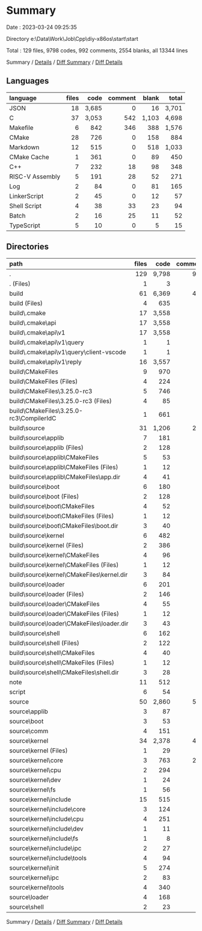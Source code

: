 # Summary

Date : 2023-03-24 09:25:35

Directory e:\\Data\\Work\\Job\\Cpp\\diy-x86os\\start\\start

Total : 129 files,  9798 codes, 992 comments, 2554 blanks, all 13344 lines

Summary / [Details](details.md) / [Diff Summary](diff.md) / [Diff Details](diff-details.md)

## Languages
| language | files | code | comment | blank | total |
| :--- | ---: | ---: | ---: | ---: | ---: |
| JSON | 18 | 3,685 | 0 | 16 | 3,701 |
| C | 37 | 3,053 | 542 | 1,103 | 4,698 |
| Makefile | 6 | 842 | 346 | 388 | 1,576 |
| CMake | 28 | 726 | 0 | 158 | 884 |
| Markdown | 12 | 515 | 0 | 518 | 1,033 |
| CMake Cache | 1 | 361 | 0 | 89 | 450 |
| C++ | 7 | 232 | 18 | 98 | 348 |
| RISC-V Assembly | 5 | 191 | 28 | 52 | 271 |
| Log | 2 | 84 | 0 | 81 | 165 |
| LinkerScript | 2 | 45 | 0 | 12 | 57 |
| Shell Script | 4 | 38 | 33 | 23 | 94 |
| Batch | 2 | 16 | 25 | 11 | 52 |
| TypeScript | 5 | 10 | 0 | 5 | 15 |

## Directories
| path | files | code | comment | blank | total |
| :--- | ---: | ---: | ---: | ---: | ---: |
| . | 129 | 9,798 | 992 | 2,554 | 13,344 |
| . (Files) | 1 | 3 | 0 | 0 | 3 |
| build | 61 | 6,369 | 407 | 884 | 7,660 |
| build (Files) | 4 | 635 | 61 | 152 | 848 |
| build\\.cmake | 17 | 3,558 | 0 | 16 | 3,574 |
| build\\.cmake\\api | 17 | 3,558 | 0 | 16 | 3,574 |
| build\\.cmake\\api\\v1 | 17 | 3,558 | 0 | 16 | 3,574 |
| build\\.cmake\\api\\v1\\query | 1 | 1 | 0 | 0 | 1 |
| build\\.cmake\\api\\v1\\query\\client-vscode | 1 | 1 | 0 | 0 | 1 |
| build\\.cmake\\api\\v1\\reply | 16 | 3,557 | 0 | 16 | 3,573 |
| build\\CMakeFiles | 9 | 970 | 61 | 271 | 1,302 |
| build\\CMakeFiles (Files) | 4 | 224 | 0 | 92 | 316 |
| build\\CMakeFiles\\3.25.0-rc3 | 5 | 746 | 61 | 179 | 986 |
| build\\CMakeFiles\\3.25.0-rc3 (Files) | 4 | 85 | 0 | 32 | 117 |
| build\\CMakeFiles\\3.25.0-rc3\\CompilerIdC | 1 | 661 | 61 | 147 | 869 |
| build\\source | 31 | 1,206 | 285 | 445 | 1,936 |
| build\\source\\applib | 7 | 181 | 48 | 72 | 301 |
| build\\source\\applib (Files) | 2 | 128 | 48 | 56 | 232 |
| build\\source\\applib\\CMakeFiles | 5 | 53 | 0 | 16 | 69 |
| build\\source\\applib\\CMakeFiles (Files) | 1 | 12 | 0 | 5 | 17 |
| build\\source\\applib\\CMakeFiles\\app.dir | 4 | 41 | 0 | 11 | 52 |
| build\\source\\boot | 6 | 180 | 48 | 71 | 299 |
| build\\source\\boot (Files) | 2 | 128 | 48 | 56 | 232 |
| build\\source\\boot\\CMakeFiles | 4 | 52 | 0 | 15 | 67 |
| build\\source\\boot\\CMakeFiles (Files) | 1 | 12 | 0 | 5 | 17 |
| build\\source\\boot\\CMakeFiles\\boot.dir | 3 | 40 | 0 | 10 | 50 |
| build\\source\\kernel | 6 | 482 | 91 | 157 | 730 |
| build\\source\\kernel (Files) | 2 | 386 | 91 | 142 | 619 |
| build\\source\\kernel\\CMakeFiles | 4 | 96 | 0 | 15 | 111 |
| build\\source\\kernel\\CMakeFiles (Files) | 1 | 12 | 0 | 5 | 17 |
| build\\source\\kernel\\CMakeFiles\\kernel.dir | 3 | 84 | 0 | 10 | 94 |
| build\\source\\loader | 6 | 201 | 51 | 77 | 329 |
| build\\source\\loader (Files) | 2 | 146 | 51 | 62 | 259 |
| build\\source\\loader\\CMakeFiles | 4 | 55 | 0 | 15 | 70 |
| build\\source\\loader\\CMakeFiles (Files) | 1 | 12 | 0 | 5 | 17 |
| build\\source\\loader\\CMakeFiles\\loader.dir | 3 | 43 | 0 | 10 | 53 |
| build\\source\\shell | 6 | 162 | 47 | 68 | 277 |
| build\\source\\shell (Files) | 2 | 122 | 47 | 54 | 223 |
| build\\source\\shell\\CMakeFiles | 4 | 40 | 0 | 14 | 54 |
| build\\source\\shell\\CMakeFiles (Files) | 1 | 12 | 0 | 5 | 17 |
| build\\source\\shell\\CMakeFiles\\shell.dir | 3 | 28 | 0 | 9 | 37 |
| note | 11 | 512 | 0 | 518 | 1,030 |
| script | 6 | 54 | 58 | 34 | 146 |
| source | 50 | 2,860 | 527 | 1,118 | 4,505 |
| source\\applib | 3 | 87 | 5 | 30 | 122 |
| source\\boot | 3 | 53 | 19 | 17 | 89 |
| source\\comm | 4 | 151 | 14 | 57 | 222 |
| source\\kernel | 34 | 2,378 | 458 | 935 | 3,771 |
| source\\kernel (Files) | 1 | 29 | 0 | 7 | 36 |
| source\\kernel\\core | 3 | 763 | 203 | 313 | 1,279 |
| source\\kernel\\cpu | 2 | 294 | 54 | 103 | 451 |
| source\\kernel\\dev | 1 | 24 | 7 | 10 | 41 |
| source\\kernel\\fs | 1 | 56 | 7 | 22 | 85 |
| source\\kernel\\include | 15 | 515 | 87 | 264 | 866 |
| source\\kernel\\include\\core | 3 | 124 | 34 | 69 | 227 |
| source\\kernel\\include\\cpu | 4 | 251 | 44 | 108 | 403 |
| source\\kernel\\include\\dev | 1 | 11 | 0 | 5 | 16 |
| source\\kernel\\include\\fs | 1 | 8 | 0 | 6 | 14 |
| source\\kernel\\include\\ipc | 2 | 27 | 0 | 16 | 43 |
| source\\kernel\\include\\tools | 4 | 94 | 9 | 60 | 163 |
| source\\kernel\\init | 5 | 274 | 70 | 95 | 439 |
| source\\kernel\\ipc | 2 | 83 | 2 | 25 | 110 |
| source\\kernel\\tools | 4 | 340 | 28 | 96 | 464 |
| source\\loader | 4 | 168 | 29 | 70 | 267 |
| source\\shell | 2 | 23 | 2 | 9 | 34 |

Summary / [Details](details.md) / [Diff Summary](diff.md) / [Diff Details](diff-details.md)